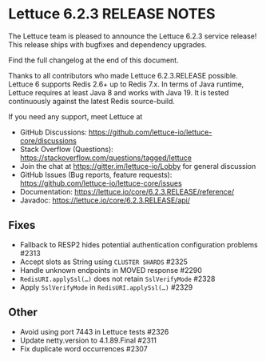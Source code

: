 Lettuce 6.2.3 RELEASE NOTES
==============================

The Lettuce team is pleased to announce the Lettuce 6.2.3 service release!
This release ships with bugfixes and dependency upgrades.

Find the full changelog at the end of this document.

Thanks to all contributors who made Lettuce 6.2.3.RELEASE possible. Lettuce 6 supports
Redis 2.6+ up to Redis 7.x. In terms of Java runtime, Lettuce requires at least Java 8 and
works with Java 19. It is tested continuously against the latest Redis source-build.

If you need any support, meet Lettuce at

* GitHub Discussions: https://github.com/lettuce-io/lettuce-core/discussions
* Stack Overflow (Questions): https://stackoverflow.com/questions/tagged/lettuce
* Join the chat at https://gitter.im/lettuce-io/Lobby for general discussion
* GitHub Issues (Bug reports, feature
  requests): https://github.com/lettuce-io/lettuce-core/issues
* Documentation: https://lettuce.io/core/6.2.3.RELEASE/reference/
* Javadoc: https://lettuce.io/core/6.2.3.RELEASE/api/

Fixes
-----
* Fallback to RESP2 hides potential authentication configuration problems #2313
* Accept slots as String using `CLUSTER SHARDS` #2325
* Handle unknown endpoints in MOVED response #2290
* `RedisURI.applySsl(…)` does not retain `SslVerifyMode` #2328
* Apply `SslVerifyMode` in `RedisURI.applySsl(…)` #2329

Other
-----
* Avoid using port 7443 in Lettuce tests #2326
* Update netty.version to 4.1.89.Final #2311
* Fix duplicate word occurrences #2307

